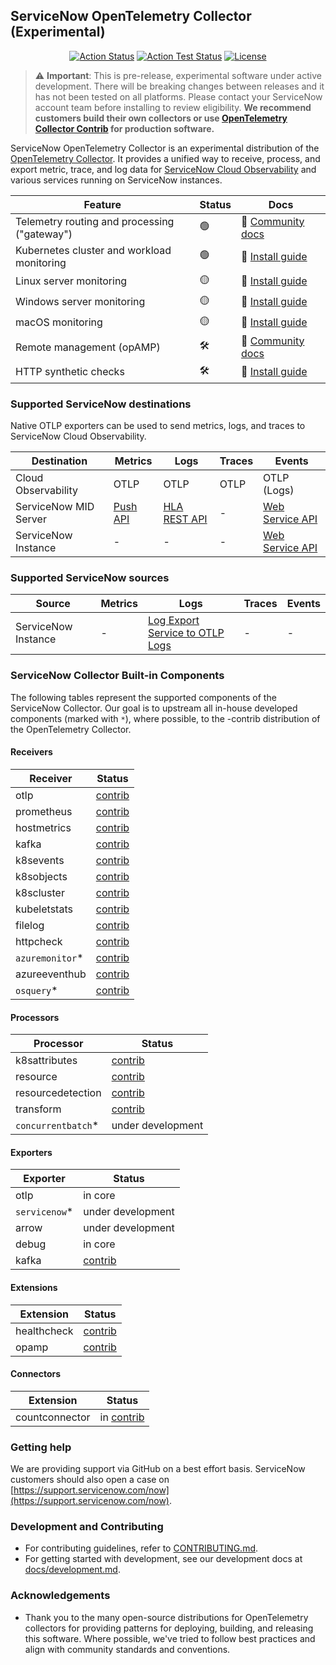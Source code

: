 ## ServiceNow OpenTelemetry Collector (Experimental)

<center>

[![Action Status](https://github.com/lightstep/sn-collector/workflows/Build/badge.svg)](https://github.com/lightstep/sn-collector/actions)
[![Action Test Status](https://github.com/lightstep/sn-collector/workflows/Tests/badge.svg)](https://github.com/lightstep/sn-collector/actions)
[![License](https://img.shields.io/badge/License-Apache_2.0-blue.svg)](https://opensource.org/licenses/Apache-2.0)

</center>

> ⚠️ **Important**: This is pre-release, experimental software under active development. There will be breaking changes between releases and it has not been tested on all platforms. Please contact your ServiceNow account team before installing to review eligibility. **We recommend customers build their own collectors or use [OpenTelemetry Collector Contrib](https://github.com/open-telemetry/opentelemetry-collector-contrib/) for production software.**

ServiceNow OpenTelemetry Collector is an experimental distribution of the [OpenTelemetry
Collector](https://github.com/open-telemetry/opentelemetry-collector). It
provides a unified way to receive, process, and export metric, trace, and log
data for [ServiceNow Cloud Observability](https://www.lightstep.com) and various services running on ServiceNow instances.

| Feature                                        | Status     | Docs                     |
| ---------------------------------------------- | ---------- | ------------------------ |
| Telemetry routing and processing ("gateway")   | 🟢          | 📔 [Community docs][14]  |
| Kubernetes cluster and workload monitoring     | 🟢          | 📒 [Install guide][10]   |
| Linux server monitoring                        | 🟡          | 📒 [Install guide][11]   |
| Windows server monitoring                      | 🟡          | 📒 [Install guide][12]   |
| macOS monitoring                               | 🟡          | 📒 [Install guide][13]   |
| Remote management (opAMP)                      | 🛠️          | 📒 [Community docs][15]  |
| HTTP synthetic checks                          | 🛠️          | 📒 [Install guide][16]  |

[10]: /docs/monitor-kubernetes.md
[11]: /docs/monitor-linux.md
[12]: /docs/monitor-windows.md
[13]: /docs/monitor-macos.md
[14]: https://opentelemetry.io/docs/collector/
[15]: https://opentelemetry.io/docs/specs/opamp/
[16]: /docs/remote-management.md

### Supported ServiceNow destinations

Native OTLP exporters can be used to send metrics, logs, and traces to ServiceNow Cloud Observability.

| Destination              | Metrics       | Logs             | Traces  | Events                 |
| ------------------------ | ------------- | ---------------- | ------  | ---------------------- |
| Cloud Observability      | OTLP          | OTLP             | OTLP    | OTLP (Logs)            |
| ServiceNow MID Server    | [Push API][6] | [HLA REST API][8]| -      | [Web Service API][7]   |
| ServiceNow Instance      | -             | -                | -       | [Web Service API][7]   |

[6]: https://docs.servicenow.com/bundle/vancouver-api-reference/page/integrate/inbound-rest/concept/push-metrics-MID-server.html
[7]: https://docs.servicenow.com/bundle/vancouver-it-operations-management/page/product/event-management/task/send-events-via-web-service.html
[8]: https://docs.servicenow.com/bundle/vancouver-it-operations-management/page/product/health-log-analytics-admin/task/hla-data-input-rest-api.html

### Supported ServiceNow sources

| Source                   | Metrics  | Logs                                 | Traces  | Events |
| ------------------------ | -------- | ------------------------------------ | ------- | ------ |
| ServiceNow Instance      | -        | [Log Export Service to OTLP Logs][5] | -       | -      |

[5]: https://support.servicenow.com/kb?id=kb_article_view&sysparm_article=KB1575051

### ServiceNow Collector Built-in Components

The following tables represent the supported components of the ServiceNow Collector. Our goal is to upstream all in-house developed components (marked with `*`), where possible, to the -contrib distribution of the OpenTelemetry Collector.

#### Receivers

| Receiver                                                         | Status                       |
| ---------------------------------------------------------------- | ---------------------------- |
| otlp                                                             | [contrib][1]                 | 
| prometheus                                                       | [contrib][1]                 |
| hostmetrics                                                      | [contrib][1]                 |
| kafka                                                            | [contrib][1]                 |
| k8sevents                                                        | [contrib][1]                 |
| k8sobjects                                                       | [contrib][1]                 |
| k8scluster                                                       | [contrib][1]                 |
| kubeletstats                                                     | [contrib][1]                 |
| filelog                                                          | [contrib][1]                 |
| httpcheck                                                        | [contrib][1]                 |
| `azuremonitor`*                                                  | [contrib][1]                 |
| azureeventhub                                                    | [contrib][1]                 |
| `osquery`*                                                       | [contrib][1]                 |

[1]: https://github.com/open-telemetry/opentelemetry-collector-contrib/tree/main/receiver

#### Processors

| Processor                                                        | Status               |
| ---------------------------------------------------------------- | -------------------- |
| k8sattributes                                                    | [contrib][2]         |
| resource                                                         | [contrib][2]         |
| resourcedetection                                                | [contrib][2]         |
| transform                                                        | [contrib][2]         |
| `concurrentbatch`*                                               | under development    |

[2]: https://github.com/open-telemetry/opentelemetry-collector-contrib/tree/main/processor

#### Exporters

| Exporter                                                         | Status               |
| ---------------------------------------------------------------- | -------------------- |
| otlp                                                             | in core              |
| `servicenow`*                                                    | under development    |
| arrow                                                            | under development    |
| debug                                                            | in core              |
| kafka                                                            | [contrib][3]         |

[3]: https://github.com/open-telemetry/opentelemetry-collector-contrib/tree/main/exporter

#### Extensions

| Extension                                                        | Status          |
| ---------------------------------------------------------------- | --------------- |
| healthcheck                                                      | [contrib][4]    |
| opamp                                                            | [contrib][4]    |

[4]: https://github.com/open-telemetry/opentelemetry-collector-contrib/tree/main/extension

#### Connectors

| Extension                                                        | Status          |
| ---------------------------------------------------------------- | --------------- |
| countconnector                                                   | in [contrib][9] |

[9]: https://github.com/open-telemetry/opentelemetry-collector-contrib/tree/main/connector

### Getting help

We are providing support via GitHub on a best effort basis. ServiceNow customers should also open a case on [https://support.servicenow.com/now](https://support.servicenow.com/now).

### Development and Contributing

* For contributing guidelines, refer to [CONTRIBUTING.md](CONTRIBUTING.md).
* For getting started with development, see our development docs at [docs/development.md](/docs/development.md).

### Acknowledgements

* Thank you to the many open-source distributions for OpenTelemetry collectors for providing patterns for deploying, building, and releasing this software. Where possible, we've tried to follow best practices and align with community standards and conventions.
